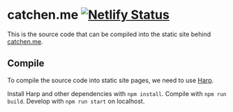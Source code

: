 # catchen.me [![Netlify Status](https://api.netlify.com/api/v1/badges/d31fdc8f-877d-4986-911e-41cd7804bb09/deploy-status)](https://app.netlify.com/sites/catchen/deploys)

This is the source code that can be compiled into the static site behind [catchen.me](https://catchen.me).

## Compile

To compile the source code into static site pages, we need to use [Harp](https://github.com/sintaxi/harp).

Install Harp and other dependencies with `npm install`. Compile with `npm run build`. Develop with `npm run start` on localhost.
